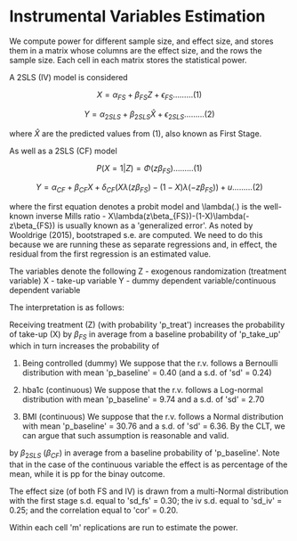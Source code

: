 # Instrumental Variables Estimation

We compute power for different sample size, and effect size, and stores them in a matrix whose columns are the effect size, and the rows the sample size. Each cell in each matrix stores the statistical power.

A 2SLS (IV) model is considered
			
$$X = \alpha_{FS} + \beta_{FS} Z + \epsilon_{FS} \ldots\ldots\ldots (1)$$

$$Y = \alpha_{2SLS} + \beta_{2SLS} \hat{X} + \epsilon_{2SLS} \ldots\ldots\ldots (2)$$

where $\hat{X}$ are the predicted values from (1), also known as First Stage.

As well as a 2SLS (CF) model
			
$$P(X = 1 | Z) = \Phi(z\beta_{FS}) \ldots\ldots\ldots (1)$$

$$Y = \alpha_{CF} + \beta_{CF} X + \delta_{CF}(X\lambda(z\beta_{FS})-(1-X)\lambda(-z\beta_{FS})) + u \ldots\ldots\ldots	(2)$$
				
where the first equation denotes a probit model and \lambda(.) is the well-known inverse Mills ratio - X\lambda(z\beta_{FS})-(1-X)\lambda(-z\beta_{FS}) is usually known as a 'generalized error'. As noted by Wooldrige (2015), bootstraped s.e. are computed. We need to do this because we are running these as separate	regressions and, in effect, the residual from the first regression is an estimated value. 
				
The variables denote the following
			Z - exogenous randomization (treatment variable)
			X - take-up variable
			Y - dummy dependent variable/continuous dependent variable
			
The interpretation is as follows:

Receiving treatment (Z) (with probability 'p_treat') increases the probability of take-up (X) by $\beta_{FS}$ in average from a baseline probability of 'p_take_up' which in turn increases the probability of 

  1. Being controlled (dummy)
      We suppose that the r.v. follows a Bernoulli distribution with mean 'p_baseline' = 0.40 (and a s.d. of 'sd' = 0.24)

  2. hba1c (continuous)
      We suppose that the r.v. follows a Log-normal distribution with mean 'p_baseline' = 9.74 and a s.d. of 'sd' = 2.70 

  3. BMI (continuous)
      We suppose that the r.v. follows a Normal distribution with mean 'p_baseline' = 30.76 and a s.d. of 'sd' = 6.36. By the CLT, we can argue that such assumption is reasonable and valid. 
      
by $\beta_{2SLS}$ ($\beta_{CF}$) in average from a baseline probability of 'p_baseline'. Note that in the case of the continuous variable the effect is as percentage of the mean, while it is pp for the binay outcome.
	
The effect size (of both FS and IV) is drawn from a multi-Normal distribution	with the first stage s.d. equal to 'sd_fs' = 0.30; the iv s.d. equal to 'sd_iv' = 0.25; and the correlation equal to 'cor' = 0.20.

Within each cell 'm' replications are run to estimate the power.
